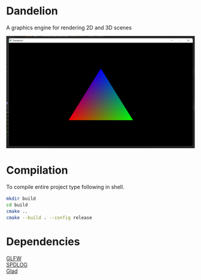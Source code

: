# Dandelion

A graphics engine for rendering 2D and 3D scenes

[![First triangle](resources/triangle.png)](resources/triangle.png)

# Compilation

To compile entire project type following in shell.
```sh
mkdir build
cd build
cmake ..
cmake --build . --config release
```

# Dependencies

[GLFW](https://github.com/glfw/glfw)\
[SPDLOG](https://github.com/gabime/spdlog)\
[Glad](https://github.com/Dav1dde/glad)